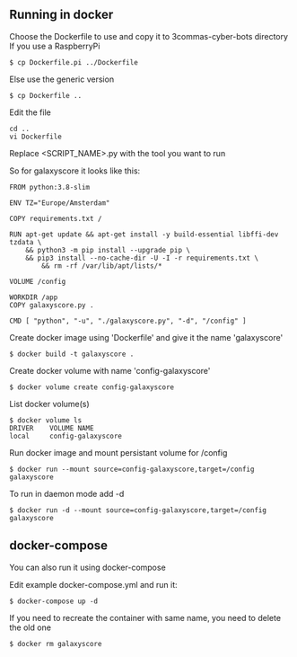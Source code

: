 
## Running in docker

Choose the Dockerfile to use and copy it to 3commas-cyber-bots directory
If you use a RaspberryPi
```
$ cp Dockerfile.pi ../Dockerfile
```
Else use the generic version
```
$ cp Dockerfile ..
```

Edit the file 
```
cd ..
vi Dockerfile
```

Replace <SCRIPT_NAME>.py with the tool you want to run


So for galaxyscore it looks like this:

```
FROM python:3.8-slim

ENV TZ="Europe/Amsterdam"

COPY requirements.txt /

RUN apt-get update && apt-get install -y build-essential libffi-dev tzdata \
    && python3 -m pip install --upgrade pip \
    && pip3 install --no-cache-dir -U -I -r requirements.txt \
        && rm -rf /var/lib/apt/lists/*

VOLUME /config

WORKDIR /app
COPY galaxyscore.py .

CMD [ "python", "-u", "./galaxyscore.py", "-d", "/config" ]
```

Create docker image using 'Dockerfile' and give it the name 'galaxyscore'
```
$ docker build -t galaxyscore .
```

Create docker volume with name 'config-galaxyscore'
```
$ docker volume create config-galaxyscore
```

List docker volume(s)
```
$ docker volume ls
DRIVER    VOLUME NAME
local     config-galaxyscore
```

Run docker image and mount persistant volume for /config
```
$ docker run --mount source=config-galaxyscore,target=/config galaxyscore
```

To run in daemon mode add -d

```
$ docker run -d --mount source=config-galaxyscore,target=/config galaxyscore
```

## docker-compose

You can also run it using docker-compose

Edit example docker-compose.yml and run it:

```
$ docker-compose up -d
```

If you need to recreate the container with same name, you need to delete the old one

```
$ docker rm galaxyscore
```

